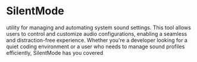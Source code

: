 # SilentMode
utility for managing and automating system sound settings. This tool allows users to control and customize audio configurations, enabling a seamless and distraction-free experience. Whether you're a developer looking for a quiet coding environment or a user who needs to manage sound profiles efficiently, SilentMode has you covered
